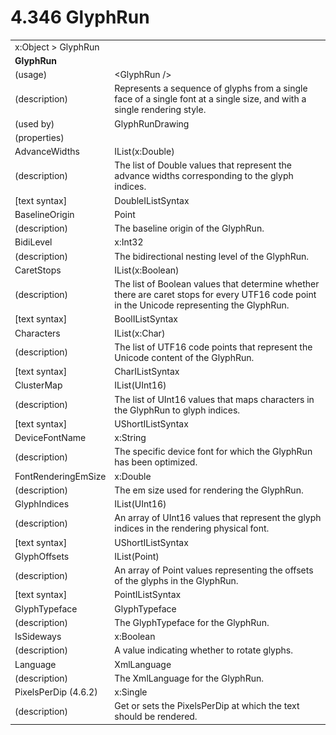 <html dir="LTR" xmlns:mshelp="http://msdn.microsoft.com/mshelp" xmlns:ddue="http://ddue.schemas.microsoft.com/authoring/2003/5" xmlns:xlink="http://www.w3.org/1999/xlink" xmlns:tool="http://www.microsoft.com/tooltip">

<body>
 <input type="hidden" id="userDataCache" class="userDataStyle">
 <input type="hidden" id="hiddenScrollOffset">
 <img id="dropDownImage" style="display:none; height:0; width:0;" src="../local/drpdown.gif">
 <img id="dropDownHoverImage" style="display:none; height:0; width:0;" src="../local/drpdown_orange.gif">
 <img id="collapseImage" style="display:none; height:0; width:0;" src="../local/collapse.gif">
 <img id="expandImage" style="display:none; height:0; width:0;" src="../local/exp.gif">
 <img id="collapseAllImage" style="display:none; height:0; width:0;" src="../local/collall.gif">
 <img id="expandAllImage" style="display:none; height:0; width:0;" src="../local/expall.gif">
 <img id="copyImage" style="display:none; height:0; width:0;" src="../local/copycode.gif">
 <img id="copyHoverImage" style="display:none; height:0; width:0;" src="../local/copycodeHighlight.gif">
 <div id="header"><h1 class="heading">4.346 GlyphRun</h1></div>

 <div id="mainSection">
 <div id="mainBody">
 <div id="allHistory" class="saveHistory" onsave="saveAll()" onload="loadAll()"></div>
 <p xmlns:wsd="http://wsdev.schemas.microsoft.com/authoring/2008/2" xmlns:msxsl="urn:schemas-microsoft-com:xslt" xmlns:script="urn:script" xmlns:build="urn:build">
 </p>
 <div id="sectionSection0" class="section" name="collapseableSection">
 <content xmlns="http://ddue.schemas.microsoft.com/authoring/2003/5" xmlns:wsd="http://wsdev.schemas.microsoft.com/authoring/2008/2" xmlns:msxsl="urn:schemas-microsoft-com:xslt" xmlns:script="urn:script" xmlns:build="urn:build">
 </content>
 </div>
 <div id="sectionSection1" class="section" name="collapseableSection">
 <content xmlns="http://ddue.schemas.microsoft.com/authoring/2003/5" xmlns:wsd="http://wsdev.schemas.microsoft.com/authoring/2008/2" xmlns:msxsl="urn:schemas-microsoft-com:xslt" xmlns:script="urn:script" xmlns:build="urn:build">
 <table class="ProtocolAuthoredTable" xmlns="">
 <tr><td colspan="2">
<mshelp:link keywords="c0d383e4-fcdb-4546-a06b-81c262fe2a5e" tabindex="0">x:Object</mshelp:link> &gt; <mshelp:link keywords="d473540f-6e1f-4d61-8e3f-71fa99b58afe" tabindex="0">GlyphRun</mshelp:link> </td>
 </tr>
 <tr><td colspan="2">
 <b>GlyphRun</b> </td>
 </tr>
 <tr><td><div class="indent0">(usage)</div></td>
 <td>&lt;GlyphRun /&gt;</td>
 </tr>
 <tr><td><div class="indent0">(description)</div></td>
 <td>Represents a sequence of glyphs from a single face of a single font at a single size, and with a single rendering style.</td>
 </tr>
 <tr><td><div class="indent0">(used by)</div></td>
 <td><mshelp:link keywords="0d919d2c-ec80-4f91-8aaa-940c9a941467" tabindex="0">GlyphRunDrawing</mshelp:link></td>
 </tr>
 <tr><td><div class="indent0">(properties)</div></td>
 <td></td>
 </tr>
 <tr><td><div class="indent2">AdvanceWidths</div></td>
 <td><mshelp:link keywords="d78cd1dd-27e9-402d-bf91-767891ecd03d" tabindex="0">IList</mshelp:link>(<mshelp:link keywords="19251929-7346-482e-8521-cd221205d449" tabindex="0">x:Double</mshelp:link>)</td>
 </tr>
 <tr><td><div class="indent4">(description)</div></td>
 <td>The list of Double values that represent the advance widths corresponding to the glyph indices.</td>
 </tr>
 <tr><td><div class="indent4">[text syntax]</div></td>
 <td><mshelp:link keywords="01951000-f095-452b-98e7-d5aab6bd237d" tabindex="0">DoubleIListSyntax</mshelp:link></td>
 </tr>
 <tr><td><div class="indent2">BaselineOrigin</div></td>
 <td><mshelp:link keywords="8efe052b-084d-4f43-a1b9-8e19ba3c083f" tabindex="0">Point</mshelp:link></td>
 </tr>
 <tr><td><div class="indent4">(description)</div></td>
 <td>The baseline origin of the GlyphRun.</td>
 </tr>
 <tr><td><div class="indent2">BidiLevel</div></td>
 <td><mshelp:link keywords="57ed3bba-3cbe-4a1d-b855-b0b0b4b4a992" tabindex="0">x:Int32</mshelp:link></td>
 </tr>
 <tr><td><div class="indent4">(description)</div></td>
 <td>The bidirectional nesting level of the GlyphRun.</td>
 </tr>
 <tr><td><div class="indent2">CaretStops</div></td>
 <td><mshelp:link keywords="d78cd1dd-27e9-402d-bf91-767891ecd03d" tabindex="0">IList</mshelp:link>(<mshelp:link keywords="c4ef5482-3a69-411e-bd77-93ce44c968a9" tabindex="0">x:Boolean</mshelp:link>)</td>
 </tr>
 <tr><td><div class="indent4">(description)</div></td>
 <td>The list of Boolean values that determine whether there are caret stops for every UTF16 code point in the Unicode representing the GlyphRun.</td>
 </tr>
 <tr><td><div class="indent4">[text syntax]</div></td>
 <td><mshelp:link keywords="6cbd64a5-d3bc-46b7-8332-67cbdd4bee7a" tabindex="0">BoolIListSyntax</mshelp:link></td>
 </tr>
 <tr><td><div class="indent2">Characters</div></td>
 <td><mshelp:link keywords="d78cd1dd-27e9-402d-bf91-767891ecd03d" tabindex="0">IList</mshelp:link>(<mshelp:link keywords="cd10e42f-e6c3-4673-bf11-961e8c1b96c2" tabindex="0">x:Char</mshelp:link>)</td>
 </tr>
 <tr><td><div class="indent4">(description)</div></td>
 <td>The list of UTF16 code points that represent the Unicode content of the GlyphRun.</td>
 </tr>
 <tr><td><div class="indent4">[text syntax]</div></td>
 <td><mshelp:link keywords="37412c0f-b964-40d6-83b4-e90b1ee67766" tabindex="0">CharIListSyntax</mshelp:link></td>
 </tr>
 <tr><td><div class="indent2">ClusterMap</div></td>
 <td><mshelp:link keywords="d78cd1dd-27e9-402d-bf91-767891ecd03d" tabindex="0">IList</mshelp:link>(<mshelp:link keywords="e173a6ca-c310-45ec-8e7e-4f5ab4a0ae50" tabindex="0">UInt16</mshelp:link>)</td>
 </tr>
 <tr><td><div class="indent4">(description)</div></td>
 <td>The list of UInt16 values that maps characters in the GlyphRun to glyph indices.</td>
 </tr>
 <tr><td><div class="indent4">[text syntax]</div></td>
 <td><mshelp:link keywords="ecb4f190-87fe-4004-832a-25038de4f6ec" tabindex="0">UShortIListSyntax</mshelp:link></td>
 </tr>
 <tr><td><div class="indent2">DeviceFontName</div></td>
 <td><mshelp:link keywords="34869e25-9e8d-49b4-b204-87bf0cf447ae" tabindex="0">x:String</mshelp:link></td>
 </tr>
 <tr><td><div class="indent4">(description)</div></td>
 <td>The specific device font for which the GlyphRun has been optimized.</td>
 </tr>
 <tr><td><div class="indent2">FontRenderingEmSize</div></td>
 <td><mshelp:link keywords="19251929-7346-482e-8521-cd221205d449" tabindex="0">x:Double</mshelp:link></td>
 </tr>
 <tr><td><div class="indent4">(description)</div></td>
 <td>The em size used for rendering the GlyphRun.</td>
 </tr>
 <tr><td><div class="indent2">GlyphIndices</div></td>
 <td><mshelp:link keywords="d78cd1dd-27e9-402d-bf91-767891ecd03d" tabindex="0">IList</mshelp:link>(<mshelp:link keywords="e173a6ca-c310-45ec-8e7e-4f5ab4a0ae50" tabindex="0">UInt16</mshelp:link>)</td>
 </tr>
 <tr><td><div class="indent4">(description)</div></td>
 <td>An array of UInt16 values that represent the glyph indices in the rendering physical font.</td>
 </tr>
 <tr><td><div class="indent4">[text syntax]</div></td>
 <td><mshelp:link keywords="ecb4f190-87fe-4004-832a-25038de4f6ec" tabindex="0">UShortIListSyntax</mshelp:link></td>
 </tr>
 <tr><td><div class="indent2">GlyphOffsets</div></td>
 <td><mshelp:link keywords="d78cd1dd-27e9-402d-bf91-767891ecd03d" tabindex="0">IList</mshelp:link>(<mshelp:link keywords="8efe052b-084d-4f43-a1b9-8e19ba3c083f" tabindex="0">Point</mshelp:link>)</td>
 </tr>
 <tr><td><div class="indent4">(description)</div></td>
 <td>An array of Point values representing the offsets of the glyphs in the GlyphRun.</td>
 </tr>
 <tr><td><div class="indent4">[text syntax]</div></td>
 <td><mshelp:link keywords="b49a124e-7b65-4f94-8372-c2e9cc1ad2d8" tabindex="0">PointIListSyntax</mshelp:link></td>
 </tr>
 <tr><td><div class="indent2">GlyphTypeface</div></td>
 <td><mshelp:link keywords="90e23ac0-f2d2-4410-826f-d81b684f33b3" tabindex="0">GlyphTypeface</mshelp:link></td>
 </tr>
 <tr><td><div class="indent4">(description)</div></td>
 <td>The GlyphTypeface for the GlyphRun.</td>
 </tr>
 <tr><td><div class="indent2">IsSideways</div></td>
 <td><mshelp:link keywords="c4ef5482-3a69-411e-bd77-93ce44c968a9" tabindex="0">x:Boolean</mshelp:link></td>
 </tr>
 <tr><td><div class="indent4">(description)</div></td>
 <td>A value indicating whether to rotate glyphs.</td>
 </tr>
 <tr><td><div class="indent2">Language</div></td>
 <td><mshelp:link keywords="b9a242d6-6eab-4423-99e2-26a314728c90" tabindex="0">XmlLanguage</mshelp:link></td>
 </tr>
 <tr><td><div class="indent4">(description)</div></td>
 <td>The XmlLanguage for the GlyphRun.</td>
 </tr>
 <tr><td><div class="indent2">PixelsPerDip (4.6.2)</div></td>
 <td><mshelp:link keywords="922df2ee-df31-4d98-a31c-f7f0c6008507" tabindex="0">x:Single</mshelp:link></td>
 </tr>
 <tr><td><div class="indent4">(description)</div></td>
 <td>Get or sets the PixelsPerDip at which the text should be rendered.</td>
 </tr>
</table>
 </content>
 </div>
 <!--[if gte IE 5]>
 <tool:tip element="languageFilterToolTip" avoidmouse="false"/>
 <![endif]-->
 </div>
 <a name="feedback"></a><span></span>
 </div>
</body></html>
